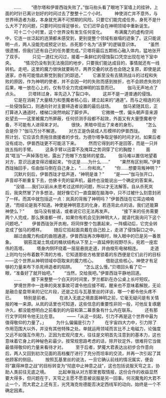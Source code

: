 　　……
　　“德尔塔和伊普西珑失败了。”伽马抬头看了眼地下室墙上的挂钟，上面的时针已离计划好的时间过去了整整十二个小时。
　　神使消亡并不意外，与世界缔造者为敌，本身就充满不可预期的风险。只要它们能完成任务，身死不是什么大不了的问题，只要时间拉得足够长，它们迟早会在神明领域中重新诞生。
　　可十二个小时里，这个世界没有发生任何变化。
　　布满魔力的虚构空间中，它连一丝泛起的涟漪都未感受到，更别提整个领域有崩塌的迹象了。这只能说明一点，两人没能完成预定计划，杀死那个名为“洁萝”的逻辑意识体。
　　“虽然很遗憾，但我们还有自己的任务要完成。”贝塔将最后五颗核心融入体内，猛地张开了双手。
　　只见一道红光闪过，接着一条鲜红的侵蚀裂口凭空出现在地下室中央。
　　“情况仍没有到无法挽回的地步，只要我们能达成目的，事情就还有一线转机。走吧，这里的魔力很快就要耗尽，两界交叠的状态也会随之复原，即使是武道家，亦有可能借此察觉到我们的踪迹。”
　　它甚至没有去猜测战斗的过程和失败的原因，作为神明的使者，并不会因一时的失败而感到挫折，也不会顾虑失败的后果，唯一放在心上的，仅有尽全力完成神明的旨意而已。
　　伽马无声地点了点头。
　　贝塔转过身，率先迈入了裂口中。
　　这并不是一道普通的侵蚀。
　　它是在消耗了大量精力和堕魔者核心后，建立起来的“通道”。而与之相连的另一处侵蚀裂口，则通向针对主要缔造者设置的最后战场。
　　伽马紧随其后，正打算进入通道时，楼梯口突然响起了脚步声。
　　它微微一愣，偏头朝声音来源处望去——这里被魔力所屏蔽，任何侦测手段都不起效，外面又有大量堕魔者守备，不可能有人进得来才对。
　　很快，黑暗中现出了来者的身形。
　　“怎么会是你？”伽马万分不解道。
　　对方正是伪装成人形模样的伊普西珑。
　　按照计划，它应该负责拖住救援者的步伐，为德尔塔争取足够的时间才对。如果后者没有成功，伊普西珑更不可能活下来。
　　然而它得到的不是回答，而是一只并拢五指的手臂。
　　这条手臂以迅雷不及掩耳之势洞穿了它的胸膛！
　　面具“哐当”一声掉落在地，露出了兜帽下方旋转的星盘。
　　伽马难以置信地望着对方，意识迅速变得迟缓起来，“你这是……为什么……”
　　“果然有区别啊。”伊普西珑抽回手，任由伽马倒在自己身上，“……你和岚。”
　　“你……想要背叛神明？”
　　沉默片刻后，伊普西珑才低声道，“神明是谁？”
　　“是——”伽马张开口，声音却不断重复下去，仿佛卡壳的留声机，最终也没能说出一个确定的答案来。
　　“没错……我们以前从未思考过这样的问题，所以才无法解答。自从杀死岚后，我突然冒了许多想法，就好像它们一直盘踞在脑海中，只不过被什么刻意封闭了一样。而其中就包括这一点：岚真的背叛了神明吗？”伊普西珑在它耳边喃喃道，“而结论是我不知道。神使是神明意志的化身，若违背此点的话，我们还能算神使么？”
　　伽马没有接话，或者说它已无法再发声。
　　“接下来的任务需要两个人完成，那么换谁都一样，如果你有机会见到神明大人，就请代我询问下这个问题吧。”
　　伊普西珑张开衣袍，将同伴整个包裹起来，一阵蠕动后，它完全转变成了伽马的模样。
　　随后它拾起面具戴在自己脸上，走进了侵蚀裂口之中。
　　越过由魔力构成的曲翘通道，伊普西珑再次睁眼时，映入眼中的已是另一番景象。
　　钢筋混凝土筑成的桶状结构从下至上一直延伸到视野尽头，宛若一座宏伟的高塔。
　　塔身内侧环绕着一层层悬挑走道，并由梭形电梯相连。
　　走道上则均匀分布着数不清的方格，它知道那些方格里锁着的东西便是它们此行的目标——这个世界从神明领域中窃取来的魔力核心。
　　借助这些核心，神使才有足够的力量来布下杀死缔造者的陷阱。
　　“怎么这么慢。”贝塔回头看了它一眼，“准备好了就开始吧。”
　　“当然，交给我吧。”伊普西珑平静地回道。
　　……
　　接下来整整一个白天的时间里，罗兰都趴在办公桌上长吁短叹。
　　梦境世界中一连串的突发事故可谓令他应接不暇，醒来也不意味着解脱，无论是融合星盘带来的记忆片段，还是之后与瓦基里丝的详谈，哪一个都令他头疼不已。
　　特别是前者。
　　在进入无底之境直面神明之前，它毫无疑问是有关情报的唯一来源。从岚的话里也可知道，这些信息的重要性非同一般，可他反复琢磨许久，都没能想明白之前看到的内容和第二幕景象有什么内在联系。
　　还有那行文字同样令他无比在意。
　　——「从这一刻起，引力不再是这个世界中最为值得敬仰的力量了。」
　　为什么偏偏是引力？
　　在宇宙四大力中，引力除了作用范围大以外，并没有其他特殊之处。单就运用领域而言比不上电磁力，论强度又远不如强互作用力，正因为宏观尺度大，往往是文明首先注意到的基本力，这也意味着它身上的神秘色彩最少。按常规思路考虑的话，除开钦定外，很难将它当做最值得敬仰的力量来看待才对。
　　至于后者，梦魇大君表达出初步合作意向后，两人又回到初次见面的高档餐厅进行了充分而坦率的交流，并再一次引起了其他顾客的侧目。
　　按照瓦基里丝的说法，一旦它确认前线的情况属实，便会将“赢得神意之战”的目标转变为“彻底中止神意之战”，这也包括说服天穹之主，协助人类前往无底之境。
　　比起单独从对方那里套取情报，这份合作的收益显然要大得多，但问题在于，天穹之主愿不愿意被说服是另一回事。何况魔鬼的大君不止一个，而大君之上还有王，光凭海克佐德能否决定西线军的动向，始终是一个不确定因素。
